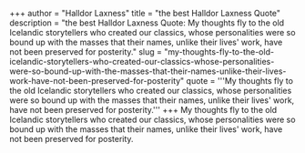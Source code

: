 +++
author = "Halldor Laxness"
title = "the best Halldor Laxness Quote"
description = "the best Halldor Laxness Quote: My thoughts fly to the old Icelandic storytellers who created our classics, whose personalities were so bound up with the masses that their names, unlike their lives' work, have not been preserved for posterity."
slug = "my-thoughts-fly-to-the-old-icelandic-storytellers-who-created-our-classics-whose-personalities-were-so-bound-up-with-the-masses-that-their-names-unlike-their-lives-work-have-not-been-preserved-for-posterity"
quote = '''My thoughts fly to the old Icelandic storytellers who created our classics, whose personalities were so bound up with the masses that their names, unlike their lives' work, have not been preserved for posterity.'''
+++
My thoughts fly to the old Icelandic storytellers who created our classics, whose personalities were so bound up with the masses that their names, unlike their lives' work, have not been preserved for posterity.
